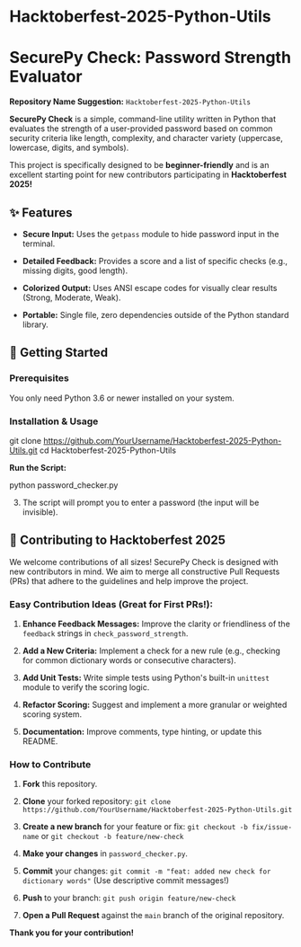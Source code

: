 # Hacktoberfest-2025-Python-Utils

# SecurePy Check: Password Strength Evaluator

**Repository Name Suggestion:** `Hacktoberfest-2025-Python-Utils`

**SecurePy Check** is a simple, command-line utility written in Python that evaluates the strength of a user-provided password based on common security criteria like length, complexity, and character variety (uppercase, lowercase, digits, and symbols).

This project is specifically designed to be **beginner-friendly** and is an excellent starting point for new contributors participating in **Hacktoberfest 2025!**

## ✨ Features

* **Secure Input:** Uses the `getpass` module to hide password input in the terminal.

* **Detailed Feedback:** Provides a score and a list of specific checks (e.g., missing digits, good length).

* **Colorized Output:** Uses ANSI escape codes for visually clear results (Strong, Moderate, Weak).

* **Portable:** Single file, zero dependencies outside of the Python standard library.

## 🚀 Getting Started

### Prerequisites

You only need Python 3.6 or newer installed on your system.

### Installation & Usage

git clone https://github.com/YourUsername/Hacktoberfest-2025-Python-Utils.git
cd Hacktoberfest-2025-Python-Utils

**Run the Script:**

python password_checker.py

3. The script will prompt you to enter a password (the input will be invisible).

## 💖 Contributing to Hacktoberfest 2025

We welcome contributions of all sizes! SecurePy Check is designed with new contributors in mind. We aim to merge all constructive Pull Requests (PRs) that adhere to the guidelines and help improve the project.

### Easy Contribution Ideas (Great for First PRs!):

1. **Enhance Feedback Messages:** Improve the clarity or friendliness of the `feedback` strings in `check_password_strength`.

2. **Add a New Criteria:** Implement a check for a new rule (e.g., checking for common dictionary words or consecutive characters).

3. **Add Unit Tests:** Write simple tests using Python's built-in `unittest` module to verify the scoring logic.

4. **Refactor Scoring:** Suggest and implement a more granular or weighted scoring system.

5. **Documentation:** Improve comments, type hinting, or update this README.

### How to Contribute

1. **Fork** this repository.

2. **Clone** your forked repository: `git clone https://github.com/YourUsername/Hacktoberfest-2025-Python-Utils.git`

3. **Create a new branch** for your feature or fix: `git checkout -b fix/issue-name` or `git checkout -b feature/new-check`

4. **Make your changes** in `password_checker.py`.

5. **Commit** your changes: `git commit -m "feat: added new check for dictionary words"` (Use descriptive commit messages!)

6. **Push** to your branch: `git push origin feature/new-check`

7. **Open a Pull Request** against the `main` branch of the original repository.

**Thank you for your contribution!**

